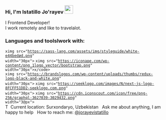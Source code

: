 ### Hi, I'm Istatillo Jo'rayev <img src="https://media.giphy.com/media/hvRJCLFzcasrR4ia7z/giphy.gif" width="27px">
I Frontend Developer! <br />
I work remotely and like to travelalot.
<br />
### Languages and toolsIwork with:
<codeximg src="https://www.freepnglogos.com/uploads/html5-logo-png/htm15-logo-html-logo-10.png" width="30px"></code>
<codeximg src="https://batflat.org/themes/default/img/css-logo.png" width="20px"></code>
<code>ximg src="https://sass-lang.com/assets/img/styleguide/white-e44bedød.png" width="30px"></code>
<code>ximg src="https://iconape.com/wp-content/png_1logo_vector/bootstrap.png" width="30px">x/code>
<codeximg src="https://miro.medium.com/max/512/1*YWazhGyGmNs6K3HZE7157Q. png" width="30px"></code>
<codeximg src="https://cdn.freebiesupply.com/logos/large/2x/react-1-logo-black-and-white.png" width="30px"></code>
<code>ximg src="https://brandslogos.com/wp-content/uploads/thumbs/redux-logo-black-and-white.png" width="30px"></code>
<code>ximg src="https://seeklogo.com/images/N/next-js-logo-8FCFF51DD2-seeklogo.com.png" width="30px"></code>
<code>ximg src="https://cdn.iconscout.com/icon/free/png-256/graphql-3627039-3029432.png" width="3@px"></code>
<br />
    T&nbsp; Current location: Surxondaryo, Uzbekistan
     &nbsp; Ask me about anything, I am happy to help
    &nbsp; How to reach me: [@jorayevistatillo](https://instagram.com/jorayevistatillo/)
